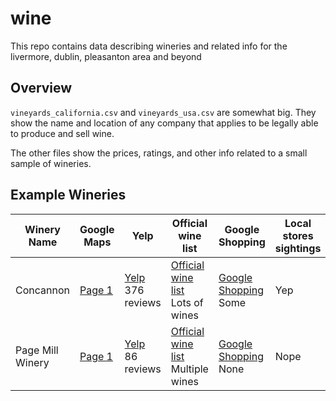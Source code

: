 # wine

This repo contains data describing wineries and related info for the livermore, dublin, pleasanton area and beyond

## Overview

```vineyards_california.csv``` and ```vineyards_usa.csv``` are somewhat big. They show the name and location of any company that applies to be legally able to produce and sell wine.

The other files show the prices, ratings, and other info related to a small sample of wineries.

## Example Wineries

| Winery Name | Google Maps | Yelp | Official wine list | Google Shopping | Local stores sightings |
| --- | --- | --- | --- | --- | --- |
| Concannon |  [Page 1](https://www.google.com/maps/?q=Livermore+wineries) |  [Yelp](https://www.yelp.com/biz/concannon-vineyard-livermore)<br>376 reviews |  [Official wine list](http://shop.concannonvineyard.com/index.cfm?method=storeproducts.showlist)<br>Lots of wines |  [Google Shopping](https://www.google.com/webhp#tbm=shop&q=concannon+wine)<br>Some | Yep |
| Page Mill Winery | [Page 1](https://www.google.com/maps/?q=Livermore+wineries) | [Yelp](https://www.yelp.com/biz/page-mill-winery-livermore)<br>86 reviews | [Official wine list](https://pagemillwinery.com/wine/)<br>Multiple wines | [Google Shopping](https://www.google.com/webhp#tbm=shop&q=Page+Mill+Wine)<br>None | Nope |
